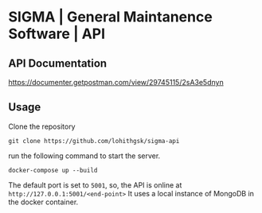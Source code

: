# SIGMA | General Maintanence Software | API

## API Documentation
https://documenter.getpostman.com/view/29745115/2sA3e5dnyn

## Usage

Clone the repository
```
git clone https://github.com/lohithgsk/sigma-api
```
run the following command to start the server.
```
docker-compose up --build
```
The default port is set to ``` 5001 ```, so, the API is online at ``` http://127.0.0.1:5001/<end-point> ```
It uses a local instance of MongoDB in the docker container.
